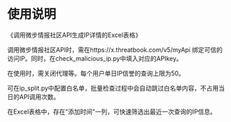 # 使用说明
《调用微步情报社区API生成IP详情的Excel表格》  

调用微步情报社区API时，需在https://x.threatbook.com/v5/myApi 绑定可信的访问IP。同时，在check_malicious_ip.py中填入对应的APIkey。  

在使用时，需关闭代理等。每个用户单日IP信誉的查询上限为50。  

可在ip_split.py中配置白名单，批量检查过程中会自动跳过白名单内容，不占用当日的API调用次数。  

在Excel表格中，存在“添加时间”一列，可快速筛选出最近一次查询的IP信息。  


